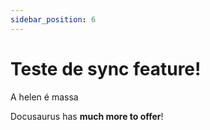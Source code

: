 ```yaml
---
sidebar_position: 6
---
```


# Teste de sync feature!

A helen é massa

Docusaurus has **much more to offer**!


